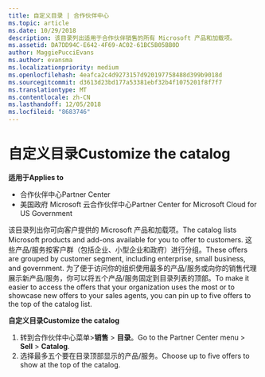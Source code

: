 ```yaml
---
title: 自定义目录 | 合作伙伴中心
ms.topic: article
ms.date: 10/29/2018
description: 该目录列出适用于合作伙伴销售的所有 Microsoft 产品和加载项。
ms.assetid: DA7DD94C-E642-4F69-AC02-61BC5B05BB0D
author: MaggiePucciEvans
ms.author: evansma
ms.localizationpriority: medium
ms.openlocfilehash: 4eafca2c4d9273157d920197758488d399b9018d
ms.sourcegitcommit: d3613d23bd177a53381ebf32b4f1075201f8f7f7
ms.translationtype: MT
ms.contentlocale: zh-CN
ms.lasthandoff: 12/05/2018
ms.locfileid: "8683746"
---
```

# <a name="customize-the-catalog"></a><span data-ttu-id="61210-103">自定义目录</span><span class="sxs-lookup"><span data-stu-id="61210-103">Customize the catalog</span></span>

**<span data-ttu-id="61210-104">适用于</span><span class="sxs-lookup"><span data-stu-id="61210-104">Applies to</span></span>**

-  <span data-ttu-id="61210-105">合作伙伴中心</span><span class="sxs-lookup"><span data-stu-id="61210-105">Partner Center</span></span>
-  <span data-ttu-id="61210-106">美国政府 Microsoft 云合作伙伴中心</span><span class="sxs-lookup"><span data-stu-id="61210-106">Partner Center for Microsoft Cloud for US Government</span></span>


<span data-ttu-id="61210-107">该目录列出你可向客户提供的 Microsoft 产品和加载项。</span><span class="sxs-lookup"><span data-stu-id="61210-107">The catalog lists Microsoft products and add-ons available for you to offer to customers.</span></span> <span data-ttu-id="61210-108">这些产品/服务按客户群（包括企业、小型企业和政府）进行分组。</span><span class="sxs-lookup"><span data-stu-id="61210-108">These offers are grouped by customer segment, including enterprise, small business, and government.</span></span> <span data-ttu-id="61210-109">为了便于访问你的组织使用最多的产品/服务或向你的销售代理展示新产品/服务，你可以将五个产品/服务固定到目录列表的顶部。</span><span class="sxs-lookup"><span data-stu-id="61210-109">To make it easier to access the offers that your organization uses the most or to showcase new offers to your sales agents, you can pin up to five offers to the top of the catalog list.</span></span>

**<span data-ttu-id="61210-110">自定义目录</span><span class="sxs-lookup"><span data-stu-id="61210-110">Customize the catalog</span></span>**

1.  <span data-ttu-id="61210-111">转到合作伙伴中心菜单&gt;**销售** &gt; **目录**。</span><span class="sxs-lookup"><span data-stu-id="61210-111">Go to the Partner Center menu &gt; **Sell** &gt; **Catalog**.</span></span>
2.  <span data-ttu-id="61210-112">选择最多五个要在目录顶部显示的产品/服务。</span><span class="sxs-lookup"><span data-stu-id="61210-112">Choose up to five offers to show at the top of the catalog.</span></span>

 

 



